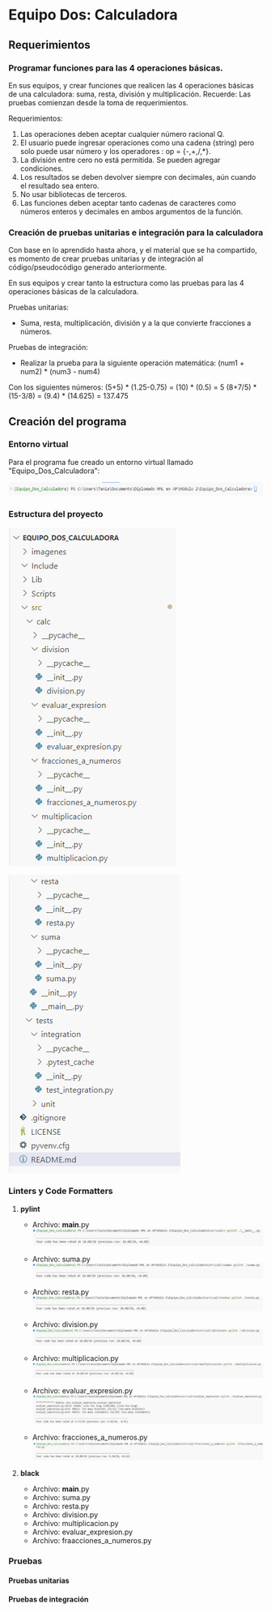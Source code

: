 # Equipo Dos: Calculadora

## Requerimientos

### Programar funciones para las 4 operaciones básicas.

En sus equipos, y crear funciones que realicen las 4 operaciones básicas de una calculadora: suma, resta, división y multiplicación.
Recuerde: Las pruebas comienzan desde la toma de requerimientos.

Requerimientos:

1. Las operaciones deben aceptar cualquier número racional Q.
2. El usuario puede ingresar operaciones como una cadena (string) pero solo puede usar número y los operadores : op = {-,+,/,*}.
3. La división entre cero no está permitida. Se pueden agregar condiciones.
4. Los resultados se deben devolver siempre con decimales, aún cuando el resultado sea entero.
5. No usar bibliotecas de terceros.
6. Las funciones deben aceptar tanto cadenas de caracteres como números enteros y decimales en ambos argumentos de la función.

### Creación de pruebas unitarias e integración para la calculadora

Con base en lo aprendido hasta ahora, y el material que se ha compartido, es momento de crear pruebas unitarias y de integración al código/pseudocódigo generado anteriormente.

En sus equipos y crear tanto la estructura como las pruebas para las 4 operaciones básicas de la calculadora.

Pruebas unitarias:

* Suma, resta, multiplicación, división y a la que convierte fracciones a números.

Pruebas de integración:

* Realizar la prueba para la siguiente operación matemática: (num1 + num2) * (num3 - num4) 

Con los siguientes números:
(5+5) * (1.25-0.75) = (10) * (0.5) = 5
(8+7/5) * (15-3/8) = (9.4) * (14.625) = 137.475

## Creación del programa

### Entorno virtual

Para el programa fue creado un entorno virtual llamado "Equipo_Dos_Calculadora":

![entorno_virtual](imagenes/entorno_virtual.png)

### Estructura del proyecto

![estructura_proyecto_1](imagenes/estructura_proyecto_1.png)

![estructura_proyecto_2](imagenes/estructura_proyecto_2.png)

### Linters y Code Formatters

1. **pylint**
    * Archivo: __main__.py
    ![pylint_main](imagenes/pylint_main.png)

    * Archivo: suma.py
    ![pylint_suma](imagenes/pylint_suma.png)

    * Archivo: resta.py
    ![pylint_resta](imagenes/pylint_resta.png)

    * Archivo: division.py
    ![pylint_division](imagenes/pylint_division.png)

    * Archivo: multiplicacion.py
    ![pylint_multiplicacion](imagenes/pylint_multiplicacion.png)

    * Archivo: evaluar_expresion.py
    ![pylint_evaluar_expresion](imagenes/pylint_evaluar_expresion.png)

    * Archivo: fracciones_a_numeros.py
    ![pylint_fracciones_a_numeros](imagenes/pylint_fracciones_a_numeros.png)


2. **black**
    * Archivo: __main__.py
    * Archivo: suma.py
    * Archivo: resta.py
    * Archivo: division.py
    * Archivo: multiplicacion.py
    * Archivo: evaluar_expresion.py
    * Archivo: fraacciones_a_numeros.py

### Pruebas

#### Pruebas unitarias

#### Pruebas de integración